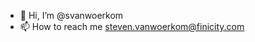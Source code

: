 - 👋 Hi, I’m @svanwoerkom
- 📫 How to reach me steven.vanwoerkom@finicity.com

<!---
svanwoerkom/svanwoerkom is a ✨ special ✨ repository because its `README.md` (this file) appears on your GitHub profile.
You can click the Preview link to take a look at your changes.
--->
